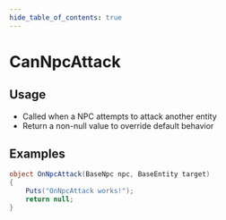 ```yaml
---
hide_table_of_contents: true
---
```


# CanNpcAttack

## Usage

* Called when a NPC attempts to attack another entity
* Return a non-null value to override default behavior

## Examples

```csharp title=""
object OnNpcAttack(BaseNpc npc, BaseEntity target)
{
    Puts("OnNpcAttack works!");
    return null;
}
```
